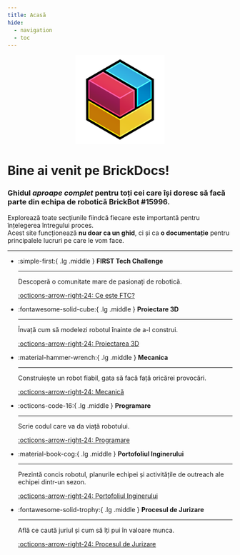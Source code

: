 ```yaml
---
title: Acasă
hide:
  - navigation
  - toc
---
```


<div align="center">
  <img src="logos/brickdocs_dark.png" alt="BrickBot Logo" width="200">
</div>

# Bine ai venit pe **BrickDocs**!

### Ghidul _aproape complet_ pentru toți cei care își doresc să facă parte din echipa de robotică BrickBot #15996.

Explorează toate secțiunile fiindcă fiecare este importantă pentru înțelegerea întregului proces.  
Acest site funcționează **nu doar ca un ghid**, ci și ca **o documentație** pentru principalele lucruri pe care le vom face.

---

<!--prettier-ignore-start-->
<div class="grid cards" markdown>
 
 -   :simple-first:{ .lg .middle } __FIRST Tech Challenge__
 
     ---
 
     Descoperă o comunitate mare de pasionați de robotică.
 
     [:octicons-arrow-right-24: Ce este FTC?](intro/about-ftc.md)
 
 -   :fontawesome-solid-cube:{ .lg .middle } __Proiectare 3D__
 
     ---
 
     Învață cum să modelezi robotul înainte de a-l construi.
 
     [:octicons-arrow-right-24: Proiectarea 3D](cad/cad.md)
 
 -   :material-hammer-wrench:{ .lg .middle } __Mecanica__
 
     ---
 
     Construiește un robot fiabil, gata să facă față oricărei provocări.
 
     [:octicons-arrow-right-24: Mecanică](assembly/vendors.md)
 
 -   :octicons-code-16:{ .lg .middle } __Programare__
 
     ---
 
     Scrie codul care va da viață robotului.
 
     [:octicons-arrow-right-24: Programare](programming/java.md)
 
 -   :material-book-cog:{ .lg .middle } __Portofoliul Inginerului__
 
     ---
 
     Prezintă concis robotul, planurile echipei și activitățile de outreach ale echipei dintr-un sezon.
 
     [:octicons-arrow-right-24: Portofoliul Inginerului](portfolio/introduction.md)
 
 -   :fontawesome-solid-trophy:{ .lg .middle } __Procesul de Jurizare__
 
     ---
 
     Află ce caută juriul și cum să îți pui în valoare munca.
 
     [:octicons-arrow-right-24: Procesul de Jurizare](judging/tips.md)
 <!--prettier-ignore-end-->
 </div>
